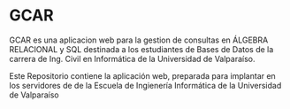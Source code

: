# GCAR
GCAR es una aplicacion web para la gestion de consultas en ÁLGEBRA RELACIONAL y SQL destinada a los estudiantes de Bases de Datos de la carrera de Ing. Civil en Informática de la Universidad de Valparaíso.

Este Repositorio contiene la aplicación web, preparada para implantar en los servidores de de la Escuela de Ingienería Informática de la Universidad de Valparaíso

